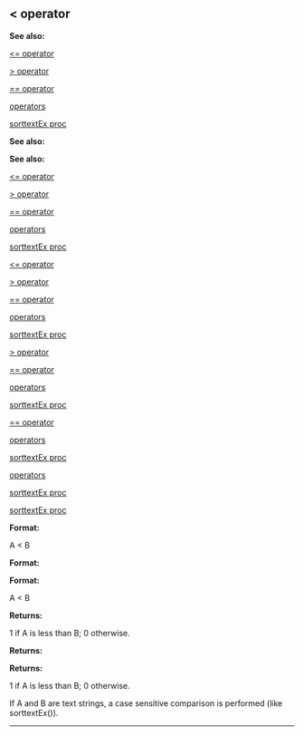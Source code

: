 

 < operator
------------




**See also:** 


[<= operator](#/operator/%3c=) 

[> operator](#/operator/%3e) 

[== operator](#/operator/==) 

[operators](#/operator) 

[sorttextEx proc](#/proc/sorttextEx) 







**See also:** 

**See also:**

[<= operator](#/operator/%3c=) 

[> operator](#/operator/%3e) 

[== operator](#/operator/==) 

[operators](#/operator) 

[sorttextEx proc](#/proc/sorttextEx) 





[<= operator](#/operator/%3c=)

[> operator](#/operator/%3e) 

[== operator](#/operator/==) 

[operators](#/operator) 

[sorttextEx proc](#/proc/sorttextEx) 




[> operator](#/operator/%3e)

[== operator](#/operator/==) 

[operators](#/operator) 

[sorttextEx proc](#/proc/sorttextEx) 



[== operator](#/operator/==)

[operators](#/operator) 

[sorttextEx proc](#/proc/sorttextEx) 


[operators](#/operator)

[sorttextEx proc](#/proc/sorttextEx) 

[sorttextEx proc](#/proc/sorttextEx)


**Format:** 


 A < B
 


**Format:** 

**Format:**

 A < B



**Returns:** 


 1 if A is less than B; 0 otherwise.
 


**Returns:** 

**Returns:**

 1 if A is less than B; 0 otherwise.


 If A and B are text strings, a case sensitive comparison is performed
(like sorttextEx()).





---


